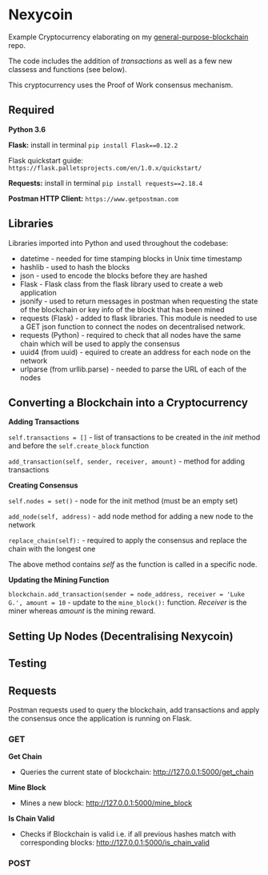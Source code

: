 # Nexycoin
Example Cryptocurrency elaborating on my [general-purpose-blockchain](https://github.com/lukegniwecki/general-purpose-blockchain) repo.

The code includes the addition of *transactions* as well as a few new classess and functions (see below). 

This cryptocurrency uses the Proof of Work consensus mechanism. 

## Required
**Python 3.6**

**Flask:** install in terminal 
```pip install Flask==0.12.2```

Flask quickstart guide: ```https://flask.palletsprojects.com/en/1.0.x/quickstart/```

**Requests:** install in terminal
```pip install requests==2.18.4```

**Postman HTTP Client:**
```https://www.getpostman.com```

## Libraries 
Libraries imported into Python and used throughout the codebase:
- datetime - needed for time stamping blocks in Unix time timestamp
- hashlib - used to hash the blocks
- json - used to encode the blocks before they are hashed
- Flask - Flask class from the flask library used to create a web application 
- jsonify - used to return messages in postman when requesting the state of the blockchain or key info of the block that has been mined 
- requests (Flask) - added to flask libraries. This module is needed to use a GET json function to connect the nodes on decentralised network.
- requests (Python) - required to check that all nodes have the same chain which will be used to apply the consensus
- uuid4 (from uuid) -  equired to create an address for each node on the network
- urlparse (from urllib.parse) - needed to parse the URL of each of the nodes

## Converting a Blockchain into a Cryptocurrency 
**Adding Transactions**

`self.transactions = []` - list of transactions to be created in the *init* method and before the `self.create_block` function

`add_transaction(self, sender, receiver, amount)` - method for adding transactions

**Creating Consensus**

`self.nodes = set()` - node for the init method (must be an empty set)

`add_node(self, address)` - add node method for adding a new node to the network 

`replace_chain(self):` - required to apply the consensus and replace the chain with the longest one 

The above method contains *self* as the function is called in a specific node.

**Updating the Mining Function**

`blockchain.add_transaction(sender = node_address, receiver = 'Luke G.', amount = 10` - update to the `mine_block():` function. *Receiver* is the miner whereas *amount* is the mining reward. 

## Setting Up Nodes (Decentralising Nexycoin)

## Testing 

## Requests 
Postman requests used to query the blockchain, add transactions and apply the consensus once the application is running on Flask.

### GET

**Get Chain** 
- Queries the current state of blockchain: http://127.0.0.1:5000/get_chain

**Mine Block**
- Mines a new block: http://127.0.0.1:5000/mine_block

**Is Chain Valid** 
- Checks if Blockchain is valid i.e. if all previous hashes match with corresponding blocks: http://127.0.0.1:5000/is_chain_valid 

### POST  

